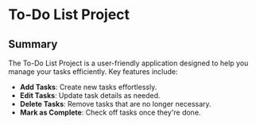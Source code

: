 # To-Do List Project

## Summary

The To-Do List Project is a user-friendly application designed to help you manage your tasks efficiently. Key features include:

- **Add Tasks**: Create new tasks effortlessly.
- **Edit Tasks**: Update task details as needed.
- **Delete Tasks**: Remove tasks that are no longer necessary.
- **Mark as Complete**: Check off tasks once they're done.